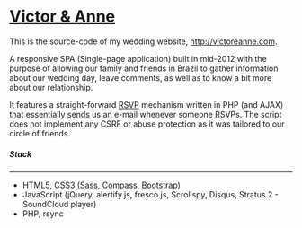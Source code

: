 # [Victor & Anne](http://victoreanne.com)

This is the source-code of my wedding website, http://victoreanne.com.

A responsive SPA (Single-page application) built in mid-2012 with the purpose of allowing our family and friends in Brazil to gather information about our wedding day, leave comments, as well as to know a bit more about our relationship.

It features a straight-forward [RSVP](src/rsvp.php) mechanism written in PHP (and AJAX) that essentially sends us an e-mail whenever someone RSVPs. The script does not implement any CSRF or abuse protection as it was tailored to our circle of friends.

##### Stack
---
* HTML5, CSS3 (Sass, Compass, Bootstrap)
* JavaScript (jQuery, alertify.js, fresco.js, Scrollspy, Disqus, Stratus 2 - SoundCloud player)
* PHP, rsync


